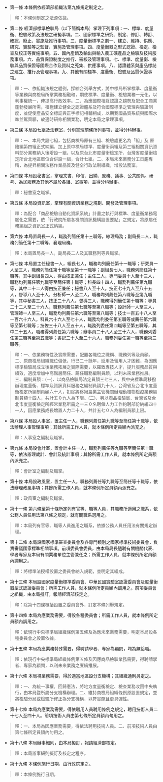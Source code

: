 * 第一條 本條例依經濟部組織法第九條規定制定之。

> 釋：本條例制定之法源依據。

* 第二條 經濟部標準檢驗局（以下簡稱本局）掌理下列事項：一、標準、度量衡、檢驗政策及法規之研擬事項。二、國家標準之研究、制定、修訂、轉訂、確認、廢止、實施及推行事項。三、度量衡標準之劃一、建立、維持、供應、研究、實驗等之監督、實施及管理事項。四、度量衡器之型式認證、檢定、檢查及校正等實施事項。五、國內產銷及輸出與輸入農工礦產品之檢驗及技術服務事項。六、品質保證制度之推行、審核及管理事項。七、標準、度量衡、檢驗與品質保證等國際合作及資料之蒐集、供應事項。八、認證體系與產品標誌之建立、推行及管理事項。九、其他有關標準、度量衡、檢驗及品質保證事項。

> 釋：一、依組織法規之體例，採綜合列舉方式，將中標局所掌標準、度量衡等業務與商檢局所掌業務相融和，期使標準、度量衡、檢驗業務一元化，以利事權統一，俾提高行政效率。二、為應國際相互認證之趨勢及配合工商業蓬勃發展所需，積極建立健全之認證體系及符合國際標準之管理與驗證制度，並促使產品安全標誌與正字標記相輔相成，以期我國品質系統與國際水準並駕齊驅，故適時研修相關業務，明定本局之掌理事項。

* 第三條 本局設七組及法務室，分別掌理前條所列事項，並得分科辦事。

> 釋：一、本局共設七組，包括商檢局原有三組、檢驗處更名為「組」及 原臨編第四組正式納編，加上原中標局標準、度量衡兩組及第三組相關資訊資料部分業務納入後增設一組，以及原台北市度量衡檢定所、台灣省度量衡檢定所台北地區單位合併設一組，合計七組。二、本局未來業務分工日趨專精，為提昇相關法務作業品質及健全行政法制組織，增設法務室。

* 第四條 本局設秘書室，掌理文書、印信、出納、庶務、議事、公共關係、研考、為民服務及其他不屬於各組、室事項，並得分科辦事。

> 釋：秘書室之職掌。

* 第五條 本局設資訊室，掌理有關資訊業務之規劃、開發及管理事項。

> 釋：為配合「商品檢驗自動化資訊系統」計畫之執行與標準、度量衡業務電腦化之需要，依「行政院所屬各機關資訊機構設置要點」之規定，將原屬任務編組之資訊室正式納編。

* 第六條 本局置局長一人，職務列簡任第十三職等，綜理局務；副局長二人，職務列簡任第十二職等，襄理局務。

> 釋：本局置局長一人，副局長二人及其職務列等與職掌。

* 第七條 本局置主任秘書一人，組長七人，職務均列簡任第十一職等；研究員一人至三人，職務列簡任第十職等至第十一職等；副組長七人，職務列簡任第十職等，其中副組長四人，得由技正兼任；主任二人，專門委員十人至十三人，職務均列薦任第九職等至簡任第十職等；科長四十四人，職務列薦任第九職等，其中二十二人得由技正兼任；秘書八人至十人，技正七十九人至八十五人，督導八人至十人，分析師一人至二人，職務均列薦任第八職等至第九職等，其中秘書三人，技正二十八人，督導三人，職務得列簡任第十職等；專員二十二人至二十六人，職務列薦任第七職等至第八職等；設計師一人至三人，管理師一人至三人，職務均列薦任第六職等至第八職等；技士一百五十八人至一百六十六人，科員六十六人至七十人，職務均列委任第五職等或薦任第六職等至第七職等；技佐三十八人至五十人，職務列委任第四職等至第五職等，其中二十五人，職務得列薦任第六職等；辦事員二十八人至三十六人，職務列委任第三職等至第五職等；書記二十人至二十六人，職務列委任第一職等至第三職等。

> 釋：一、依業務特性及實際需要，配置各職位之職稱、職務列等及員額。二、原商檢局組織職位偏低，行已二十餘年，延用及留用人才困難，為因應標準檢驗局成立後業務拓展之實際需要，以羅致專技人才，提升服務品質與績效，適度增加中高階層簡任、薦任職務編制員頗，以利未來業務推展。三、編制員額：(一)、以商品檢驗局法定員額三七三人，與中央標準局移撥辦理度量衡、標準及資訊資料服務之編制員額九十人，台灣省及台北市度量衡檢定所編制員額六十人，扣除將移撥農業主管機關辦理動植物檢疫業務編制員額十四人，共計五０九人為下限。(二)、另以商品檢驗局、台灣省及台北市度量衡檢定所經常業務所需之一三０名聘僱人力工作約聘部份納編四十一人，因應業務成長增置人力二十人，共計五七０人為編制員額上限。

* 第八條 本局設人事室，置主任一人，職務列薦任第九職等至簡任第十職等，依法辦理人事管理事項；其餘所需工作人員，就本條例所定員額內派充之。

> 釋：人事室之編制及職掌。

* 第九條 本局設會計室，置會計主任一人，職務列薦任等九職等至簡任第十職等，依法辦理歲計、會計及統計事項；其餘所需工作人員，就本條例所定員額內派充之。

> 釋：會計室之編制及職掌。

* 第十條 本局設政風室，置主任一人，職務列薦任等九職等至簡任等十職等，依法辦理政風事項；其餘所需工作人員，就本條例所定員額內派充之。

> 釋：政風室之編制及職掌。

* 第十一條 第六條至第十條所定列有官等、職等人員，其職務所適用之職系，依公務人員任用法第八條之規定，就有關職系選用之。

> 釋：本局列有官等、職等人員進用之職系，依據公務人員任用法有關規定辦理。

* 第十二條 本局設國家標準審查委員會及各專門類別之國家標準技術委員會，負責審議國家標準相關事項。前項委員會委員，由本局局長遴聘有關機關代表、學者專家及本局有關業務單位主管兼任之；所需工作人員，就本條例所定員額內調用之。

> 釋：將標準法授權設置之委員會納入規範，並明定其組成。

* 第十三條 本局設國家度量衡標準委員會、中華民國實驗室認證委員會及度量衡器型式認證委員會；所需工作人員，就本條例所定員額內調用之。前項委員會之組織，由本局擬訂，報請經濟部核定之。

> 釋：除第十四條概括設置之委員會外，訂定本條列舉規定。

* 第十四條 本局為應業務需要，得設各種委員會；所需工作人員，就本條例所定員額內調用之。

> 釋：依現行中央標準局組織條例第五條及為應未來業務需要，明定本局設各種委員會之設置依據。

* 第十五條 本局為應業務特殊需要，得聘請學者、專家為顧問，均為無給職。

> 釋：依現行中央標準局組織條例第五條及因應商品檢驗業務需要，得聘請學者、專家為顧問，以利未來業務之賡續推展。

* 第十六條 本局視業務需要，得於適當地區設分支機構；其組織通則另定之。

> 釋：一、為統一事權，回歸憲法，將地方度量衡檢定、檢查業務收回中央執行，由本局暨所屬分支機構辦理。二、維持商檢局組織條例原設置規定，並將檢驗分局或檢驗所修正為分支機構，以符實際且更具彈性。

* 第十七條 本局為應業務需要，得依聘用人員聘用條例之規定，聘用技術人員二十七人至四十人。前項技術人員由第七條所定員額內勻用之。

> 釋：一、本局為因應業務需要，得依法聘用技術人員。二、前項技術人員由第七條所定員額內勻用之。

* 第十八條 本局辦事細則，由本局擬訂，報請經濟部核定。

> 釋：本局辦事細則擬訂及核定之程序。

* 第十九條 本條例施行日期，由行政院定之。

> 釋：本條例施行日期。

